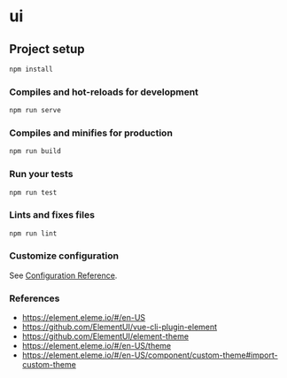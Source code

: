 # ui

## Project setup

```bash
npm install
```

### Compiles and hot-reloads for development

```bash
npm run serve
```

### Compiles and minifies for production

```bash
npm run build
```

### Run your tests

```bash
npm run test
```

### Lints and fixes files

```bash
npm run lint
```

### Customize configuration

See [Configuration Reference](https://cli.vuejs.org/config/).

### References

- https://element.eleme.io/#/en-US
- https://github.com/ElementUI/vue-cli-plugin-element
- https://github.com/ElementUI/element-theme
- https://element.eleme.io/#/en-US/theme
- https://element.eleme.io/#/en-US/component/custom-theme#import-custom-theme

